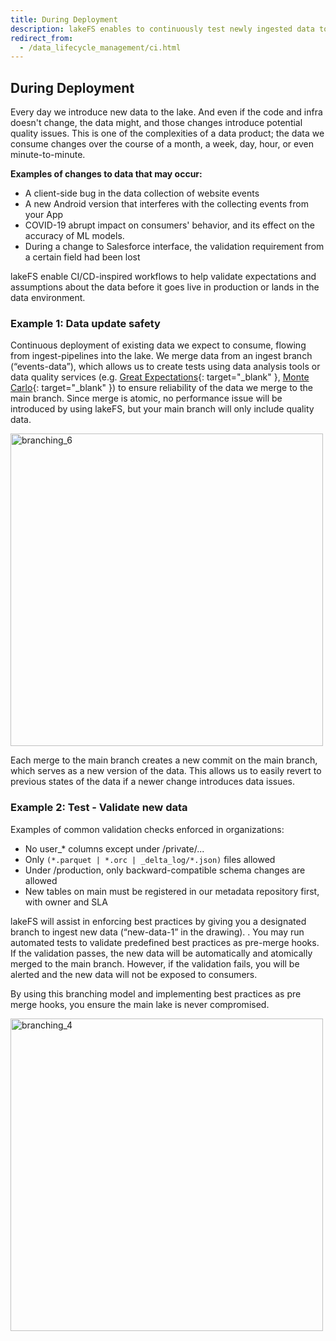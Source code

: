 ```yaml
---
title: During Deployment
description: lakeFS enables to continuously test newly ingested data to ensure data quality requirements are met
redirect_from:
  - /data_lifecycle_management/ci.html
---
```


## During Deployment

Every day we introduce new data to the lake. And even if the code and infra doesn't change, the data might, and those changes introduce potential quality issues. This is one of the complexities of a data product; the data we consume changes over the course of a month, a week, day, hour, or even minute-to-minute.

**Examples of changes to data that may occur:**
 - A client-side bug in the data collection of website events
 - A new Android version that interferes with the collecting events from your App
 - COVID-19 abrupt impact on consumers' behavior, and its effect on the accuracy of ML models.
 - During a change to Salesforce interface, the validation requirement from a certain field had been lost

lakeFS enable CI/CD-inspired workflows to help validate expectations and assumptions about the data before it goes live in production or lands in the data environment.

### Example 1: Data update safety

Continuous deployment of existing data we expect to consume, flowing from ingest-pipelines into the lake. We merge data from an ingest branch (“events-data”), which allows us to create tests using data analysis tools or data quality services (e.g. [Great Expectations](https://greatexpectations.io/){: target="_blank" }, [Monte Carlo](https://www.montecarlodata.com/){: target="_blank" }) to ensure reliability of the data we merge to the main branch. Since merge is atomic, no performance issue will be introduced by using lakeFS, but your main branch will only include quality data. 

<img src="{{ site.baseurl }}/assets/img/branching_6.png" alt="branching_6" width="500px"/>

Each merge to the main branch creates a new commit on the main branch, which serves as a new version of the data. This allows us to easily revert to previous states of the data if a newer change introduces data issues.

### Example 2: Test - Validate new data

Examples of common validation checks enforced in organizations:  

 - No user_* columns except under /private/...
 - Only `(*.parquet | *.orc | _delta_log/*.json)` files allowed
 - Under /production, only backward-compatible schema changes are allowed
 - New tables on main must be registered in our metadata repository first, with owner and SLA

lakeFS will assist in enforcing best practices by giving you a designated branch to ingest new data (“new-data-1” in the drawing). . You may run automated tests to validate predefined best practices as pre-merge hooks. If the validation passes, the new data will be automatically and atomically merged to the main branch. However, if the validation fails, you will be alerted and the new data will not be exposed to consumers.

By using this branching model and implementing best practices as pre merge hooks, you ensure the main lake is never compromised.

<img src="{{ site.baseurl }}/assets/img/branching_4.png" alt="branching_4" width="500px"/>

